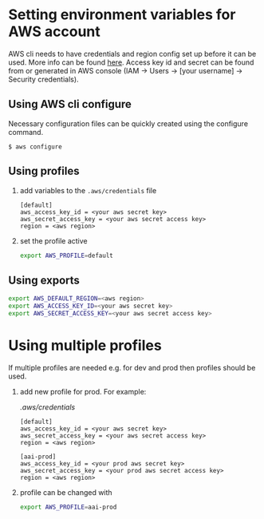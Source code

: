 # Setting environment variables for AWS account

AWS cli needs to have credentials and region config set up before it can be used. More info can be found [here](https://docs.aws.amazon.com/cli/latest/userguide/cli-configure-files.html). Access key id and secret can be found from or generated in AWS console (IAM -> Users -> [your username] -> Security credentials).

## Using AWS cli configure

Necessary configuration files can be quickly created using the configure command.

```
$ aws configure
```

## Using profiles

1. add variables to the `.aws/credentials` file

   ```
   [default]
   aws_access_key_id = <your aws secret key>
   aws_secret_access_key = <your aws secret access key>
   region = <aws region>
   ```

1. set the profile active

   ```bash
   export AWS_PROFILE=default
   ```

## Using exports

```bash
export AWS_DEFAULT_REGION=<aws region>
export AWS_ACCESS_KEY_ID=<your aws secret key>
export AWS_SECRET_ACCESS_KEY=<your aws secret access key>
```

# Using multiple profiles

If multiple profiles are needed e.g. for dev and prod then profiles should be used.

1. add new profile for prod. For example:

   _.aws/credentials_

   ```
   [default]
   aws_access_key_id = <your aws secret key>
   aws_secret_access_key = <your aws secret access key>
   region = <aws region>

   [aai-prod]
   aws_access_key_id = <your prod aws secret key>
   aws_secret_access_key = <your prod aws secret access key>
   region = <aws region>
   ```

2. profile can be changed with
   ```bash
   export AWS_PROFILE=aai-prod
   ```

